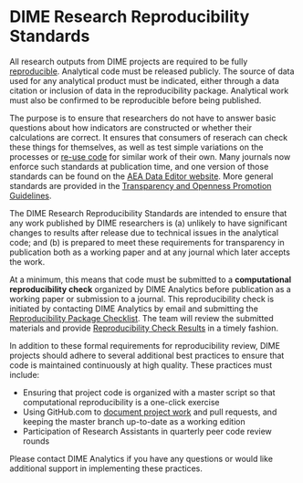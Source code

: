 # DIME Research Reproducibility Standards

All research outputs from DIME projects are required to be fully [reproducible](https://blogs.worldbank.org/impactevaluations/what-development-economists-talk-about-when-they-talk-about-reproducibility).
Analytical code must be released publicly.
The source of data used for any analytical product must be indicated,
either through a data citation or inclusion of data in the reproducibility package.
Analytical work must also be confirmed to be reproducible before being published.

The purpose is to ensure that
researchers do not have to answer basic questions
about how indicators are constructed or whether their calculations are correct.
It ensures that consumers of reserach can check these things for themselves,
as well as test simple variations on the processes
or [re-use code](https://blogs.worldbank.org/opendata/making-analytics-reusable)
for similar work of their own.
Many journals now enforce such standards at publication time,
and one version of those standards can be found on the
[AEA Data Editor website](https://aeadataeditor.github.io/aea-de-guidance/).
More general standards are provided in the [Transparency and Openness Promotion Guidelines](https://cos.io/top/).

The DIME Research Reproducibility Standards are intended
to ensure that any work published by DIME researchers
is (a) unlikely to have significant changes to results after release
due to technical issues in the analytical code;
and (b) is prepared to meet these requirements for transparency in publication
both as a working paper and at any journal which later accepts the work.

At a minimum, this means that code must be submitted to
a **computational reproducibility check** organized by DIME Analytics
before publication as a working paper or submission to a journal.
This reproducibility check is initiated by contacting
DIME Analytics by email and submitting the [Reproducibility Package Checklist](https://github.com/worldbank/dime-standards/blob/master/dime-research-standards/pillar-3-research-reproducibility/checklists/Reproducibility%20package%20submission%20checklist.pdf).
The team will review the submitted materials and provide [Reproducibility Check Results](https://github.com/worldbank/dime-standards/blob/master/dime-research-standards/pillar-3-research-reproducibility/checklists/Reproducibility%20check%20result%20template.pdf) in a timely fashion.

In addition to these formal requirements for reproducibility review,
DIME projects should adhere to several additional best practices
to ensure that code is maintained continuously at high quality.
These practices must include:

- Ensuring that project code is organized with a master script
so that computational reproducibility is a one-click exercise
- Using GitHub.com to [document project work](https://github.com/worldbank/dime-github-trainings) and pull requests, and keeping the master branch
up-to-date as a working edition
- Participation of Research Assistants in quarterly peer code review rounds

Please contact DIME Analytics if you have any questions
or would like additional support in implementing these practices.

